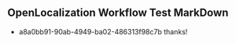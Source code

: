 ## OpenLocalization Workflow Test MarkDown
* a8a0bb91-90ab-4949-ba02-486313f98c7b 
thanks!<!--HONumber=Mar16_HO2-->
